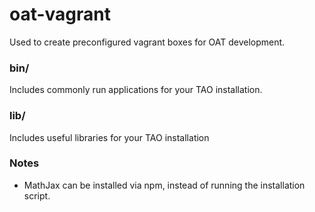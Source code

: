 # oat-vagrant

Used to create preconfigured vagrant boxes for OAT development.

### bin/
Includes commonly run applications for your TAO installation.

### lib/
Includes useful libraries for your TAO installation

### Notes
- MathJax can be installed via npm, instead of running the installation script.
